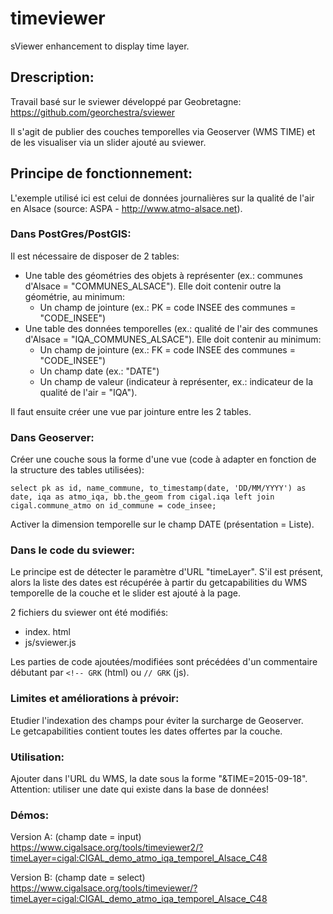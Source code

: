 # timeviewer

sViewer enhancement to display time layer.


## Drescription:

Travail basé sur le sviewer développé par Geobretagne: https://github.com/georchestra/sviewer

Il s'agit de publier des couches temporelles via Geoserver (WMS TIME) et de les visualiser via un slider ajouté au sviewer.


## Principe de fonctionnement:

L'exemple utilisé ici est celui de données journalières sur la qualité de l'air en Alsace (source: ASPA - http://www.atmo-alsace.net).

### Dans PostGres/PostGIS:

Il est nécessaire de disposer de 2 tables:

- Une table des géométries des objets à représenter (ex.: communes d'Alsace = "COMMUNES_ALSACE"). Elle doit contenir outre la géométrie, au minimum:
    - Un champ de jointure (ex.: PK = code INSEE des communes = "CODE_INSEE")
- Une table des données temporelles (ex.: qualité de l'air des communes d'Alsace = "IQA_COMMUNES_ALSACE"). Elle doit contenir au minimum: 
    - Un champ de jointure (ex.: FK = code INSEE des communes = "CODE_INSEE")
    - Un champ date (ex.: "DATE") 
    - Un champ de valeur (indicateur à représenter, ex.: indicateur de la qualité de l'air = "IQA").

Il faut ensuite créer une vue par jointure entre les 2 tables.

### Dans Geoserver:

Créer une couche sous la forme d'une vue (code à adapter en fonction de la structure des tables utilisées):

```
select pk as id, name_commune, to_timestamp(date, 'DD/MM/YYYY') as date, iqa as atmo_iqa, bb.the_geom from cigal.iqa left join cigal.commune_atmo on id_commune = code_insee;
```

Activer la dimension temporelle sur le champ DATE (présentation = Liste).


### Dans le code du sviewer:

Le principe est de détecter le paramètre d'URL "timeLayer". S'il est présent, alors la liste des dates est récupérée à partir du getcapabilities du WMS temporelle de la couche et le slider est ajouté à la page.

2 fichiers du sviewer ont été modifiés:
- index. html
- js/sviewer.js

Les parties de code ajoutées/modifiées sont précédées d'un commentaire débutant par ```<!-- GRK``` (html) ou ```// GRK``` (js).


### Limites et améliorations à prévoir:

Etudier l'indexation des champs pour éviter la surcharge de Geoserver.  
Le getcapabilities contient toutes les dates offertes par la couche.


### Utilisation:

Ajouter dans l'URL du WMS, la date sous la forme "&TIME=2015-09-18".  
Attention: utiliser une date qui existe dans la base de données!


### Démos:

Version A: (champ date = input)
https://www.cigalsace.org/tools/timeviewer2/?timeLayer=cigal:CIGAL_demo_atmo_iqa_temporel_Alsace_C48

Version B: (champ date = select)
https://www.cigalsace.org/tools/timeviewer/?timeLayer=cigal:CIGAL_demo_atmo_iqa_temporel_Alsace_C48
